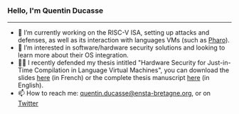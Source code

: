 ### Hello, I'm Quentin Ducasse

---

- 🔭 I’m currently working on the RISC-V ISA, setting up attacks and defenses, as well as its interaction with languages VMs (such as [Pharo](https://github.com/pharo-project/pharo-vm)).
- 🌱 I’m interested in software/hardware security solutions and looking to learn more about their OS integration.
- 🧑‍🎓 I recently defended my thesis intitled "Hardware Security for Just-in-Time Compilation in Language Virtual Machines", you can download the slides [here](https://nuage.cpdt.fr/s/cBgNDH2PqARZ5pz) (in French) or the complete thesis manuscript [here](https://nuage.cpdt.fr/s/EJ43wmdRmFx6SEb) (in English).
- 📫 How to reach me: quentin.ducasse@ensta-bretagne.org, or on [Twitter](https://twitter.com/quentin_ducasse)

<!--
**QDucasse/QDucasse** is a ✨ _special_ ✨ repository because its `README.md` (this file) appears on your GitHub profile.

Here are some ideas to get you started:

- 🔭 I’m currently working on ...
- 🌱 I’m currently learning ...
- 👯 I’m looking to collaborate on ...
- 🤔 I’m looking for help with ...
- 💬 Ask me about ...
- 📫 How to reach me: ...
- 😄 Pronouns: ...
- ⚡ Fun fact: ...
-->
